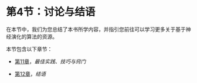 # 第4节：讨论与结语

在本节中，我们为您总结了本书所学内容，并指引您前往可以学习更多关于基于神经演化的算法的资源。

本节包含以下章节：

+   [第11章](369951b1-c29c-475c-bf9e-c284f4cbc343.xhtml)，*最佳实践、技巧与窍门*

+   [第12章](a640b2c3-67a8-4ee8-9614-4b454a8b882a.xhtml)，*结语*

